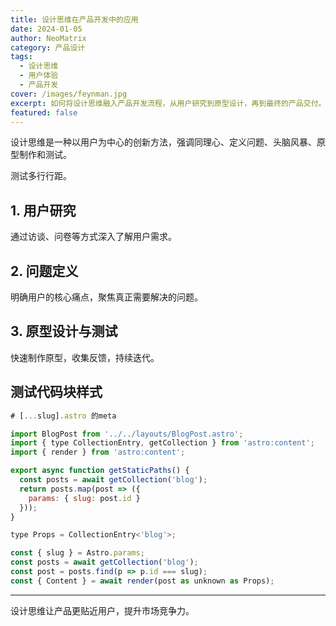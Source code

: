 ```yaml
---
title: 设计思维在产品开发中的应用
date: 2024-01-05
author: NeoMatrix
category: 产品设计
tags:
  - 设计思维
  - 用户体验
  - 产品开发
cover: /images/feynman.jpg
excerpt: 如何将设计思维融入产品开发流程，从用户研究到原型设计，再到最终的产品交付。
featured: false
---
```


设计思维是一种以用户为中心的创新方法，强调同理心、定义问题、头脑风暴、原型制作和测试。

测试多行行距。

## 1. 用户研究

通过访谈、问卷等方式深入了解用户需求。

## 2. 问题定义

明确用户的核心痛点，聚焦真正需要解决的问题。

## 3. 原型设计与测试

快速制作原型，收集反馈，持续迭代。

## 测试代码块样式

```js
# [...slug].astro 的meta

import BlogPost from '../../layouts/BlogPost.astro';
import { type CollectionEntry, getCollection } from 'astro:content';
import { render } from 'astro:content';

export async function getStaticPaths() {
  const posts = await getCollection('blog');
  return posts.map(post => ({
    params: { slug: post.id }
  }));
}

type Props = CollectionEntry<'blog'>;

const { slug } = Astro.params;
const posts = await getCollection('blog');
const post = posts.find(p => p.id === slug);
const { Content } = await render(post as unknown as Props);

```

---

设计思维让产品更贴近用户，提升市场竞争力。
